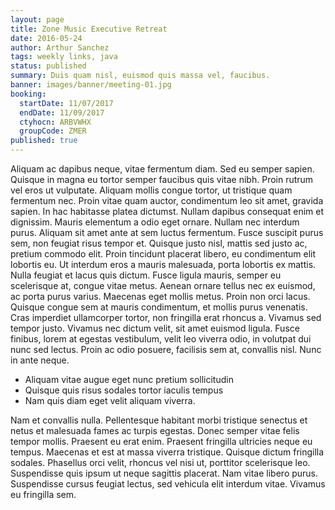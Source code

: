 ```yaml
---
layout: page
title: Zone Music Executive Retreat
date: 2016-05-24
author: Arthur Sanchez
tags: weekly links, java
status: published
summary: Duis quam nisl, euismod quis massa vel, faucibus.
banner: images/banner/meeting-01.jpg
booking:
  startDate: 11/07/2017
  endDate: 11/09/2017
  ctyhocn: ARBVWHX
  groupCode: ZMER
published: true
---
```

Aliquam ac dapibus neque, vitae fermentum diam. Sed eu semper sapien. Quisque in magna eu tortor semper faucibus quis vitae nibh. Proin rutrum vel eros ut vulputate. Aliquam mollis congue tortor, ut tristique quam fermentum nec. Proin vitae quam auctor, condimentum leo sit amet, gravida sapien. In hac habitasse platea dictumst. Nullam dapibus consequat enim et dignissim. Mauris elementum a odio eget ornare. Nullam nec interdum purus. Aliquam sit amet ante at sem luctus fermentum. Fusce suscipit purus sem, non feugiat risus tempor et. Quisque justo nisl, mattis sed justo ac, pretium commodo elit. Proin tincidunt placerat libero, eu condimentum elit lobortis eu. Ut interdum eros a mauris malesuada, porta lobortis ex mattis. Nulla feugiat et lacus quis dictum.
Fusce ligula mauris, semper eu scelerisque at, congue vitae metus. Aenean ornare tellus nec ex euismod, ac porta purus varius. Maecenas eget mollis metus. Proin non orci lacus. Quisque congue sem at mauris condimentum, et mollis purus venenatis. Cras imperdiet ullamcorper tortor, non fringilla erat rhoncus a. Vivamus sed tempor justo. Vivamus nec dictum velit, sit amet euismod ligula. Fusce finibus, lorem at egestas vestibulum, velit leo viverra odio, in volutpat dui nunc sed lectus. Proin ac odio posuere, facilisis sem at, convallis nisl. Nunc in ante neque.

* Aliquam vitae augue eget nunc pretium sollicitudin
* Quisque quis risus sodales tortor iaculis tempus
* Nam quis diam eget velit aliquam viverra.

Nam et convallis nulla. Pellentesque habitant morbi tristique senectus et netus et malesuada fames ac turpis egestas. Donec semper vitae felis tempor mollis. Praesent eu erat enim. Praesent fringilla ultricies neque eu tempus. Maecenas et est at massa viverra tristique. Quisque dictum fringilla sodales. Phasellus orci velit, rhoncus vel nisi ut, porttitor scelerisque leo. Suspendisse quis ipsum ut neque sagittis placerat. Nam vitae libero purus. Suspendisse cursus feugiat lectus, sed vehicula elit interdum vitae. Vivamus eu fringilla sem.
